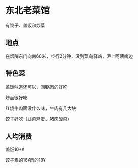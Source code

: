 # 东北老菜馆

有饺子、盖饭和炒菜

## 地点

在烟院东门向南60米，步行2分钟，没到菜鸟驿站，沪上阿姨南边

## 特色菜

盖饭味道还可以，回锅肉的好吃

炒面很好吃

红烧牛肉面没什么味，牛肉有几大块

饺子好吃（韭菜鸡蛋、猪肉酸菜）

## 人均消费

盖饭10+¥

饺子素的16¥肉的18¥

